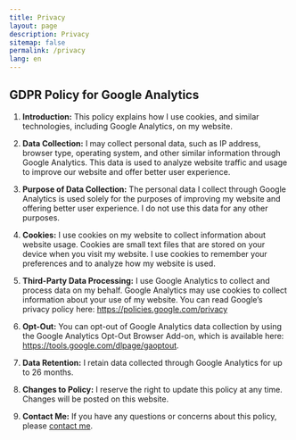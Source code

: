 ```yaml
---
title: Privacy
layout: page
description: Privacy
sitemap: false
permalink: /privacy
lang: en
---
```


## GDPR Policy for Google Analytics
1. **Introduction:** This policy explains how I use cookies, and similar technologies, including Google Analytics, on my website.

2. **Data Collection:** I may collect personal data, such as IP address, browser type, operating system, and other similar information through Google Analytics. This data is used to analyze website traffic and usage to improve our website and offer better user experience.

3. **Purpose of Data Collection:** The personal data I collect through Google Analytics is used solely for the purposes of improving my website and offering better user experience. I do not use this data for any other purposes.

4. **Cookies:** I use cookies on my website to collect information about website usage. Cookies are small text files that are stored on your device when you visit my website. I use cookies to remember your preferences and to analyze how my website is used.

5. **Third-Party Data Processing:** I use Google Analytics to collect and process data on my behalf. Google Analytics may use cookies to collect information about your use of my website. You can read Google’s privacy policy here: https://policies.google.com/privacy

6. **Opt-Out:** You can opt-out of Google Analytics data collection by using the Google Analytics Opt-Out Browser Add-on, which is available here: https://tools.google.com/dlpage/gaoptout.

7. **Data Retention:** I retain data collected through Google Analytics for up to 26 months.

8. **Changes to Policy:** I reserve the right to update this policy at any time. Changes will be posted on this website.

9. **Contact Me:** If you have any questions or concerns about this policy, please <a href="{{ 'contact' | relative_url }}">contact me</a>.